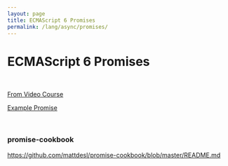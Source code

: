 ```yaml
---
layout: page
title: ECMAScript 6 Promises
permalink: /lang/async/promises/
---
```


# ECMAScript 6 Promises

<br/>


[From Video Course](/lang/async/promises/from-video/)

[Example Promise](/lang/async/promises/example/)


<br/>

### promise-cookbook

https://github.com/mattdesl/promise-cookbook/blob/master/README.md
